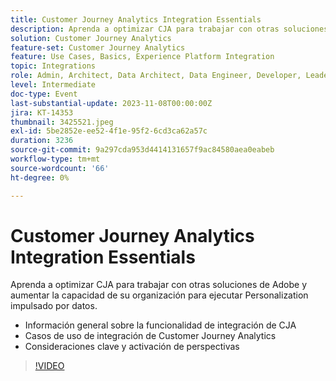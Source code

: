```yaml
---
title: Customer Journey Analytics Integration Essentials
description: Aprenda a optimizar CJA para trabajar con otras soluciones de Adobe y aumentar la capacidad de su organización para ejecutar Personalization impulsado por datos.
solution: Customer Journey Analytics
feature-set: Customer Journey Analytics
feature: Use Cases, Basics, Experience Platform Integration
topic: Integrations
role: Admin, Architect, Data Architect, Data Engineer, Developer, Leader, User
level: Intermediate
doc-type: Event
last-substantial-update: 2023-11-08T00:00:00Z
jira: KT-14353
thumbnail: 3425521.jpeg
exl-id: 5be2852e-ee52-4f1e-95f2-6cd3ca62a57c
duration: 3236
source-git-commit: 9a297cda953d4414131657f9ac84580aea0eabeb
workflow-type: tm+mt
source-wordcount: '66'
ht-degree: 0%

---
```


# Customer Journey Analytics Integration Essentials

Aprenda a optimizar CJA para trabajar con otras soluciones de Adobe y aumentar la capacidad de su organización para ejecutar Personalization impulsado por datos.

* Información general sobre la funcionalidad de integración de CJA
* Casos de uso de integración de Customer Journey Analytics
* Consideraciones clave y activación de perspectivas

>[!VIDEO](https://video.tv.adobe.com/v/3425521/?learn=on)
